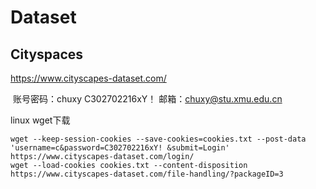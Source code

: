 # Dataset

## Cityspaces

https://www.cityscapes-dataset.com/ 

​	账号密码：chuxy C302702216xY！ 邮箱：chuxy@stu.xmu.edu.cn

linux wget下载

```
wget --keep-session-cookies --save-cookies=cookies.txt --post-data 'username=c&password=C302702216xY! &submit=Login' https://www.cityscapes-dataset.com/login/
wget --load-cookies cookies.txt --content-disposition https://www.cityscapes-dataset.com/file-handling/?packageID=3

```

